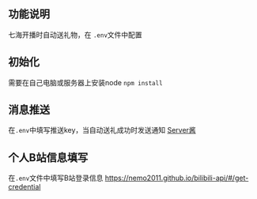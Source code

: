 
## 功能说明
七海开播时自动送礼物，在 `.env`文件中配置

## 初始化
需要在自己电脑或服务器上安装node
`npm install`

## 消息推送 
在`.env`中填写推送key，当自动送礼成功时发送通知
[Server酱](https://sct.ftqq.com/)

## 个人B站信息填写
在`.env`文件中填写B站登录信息
https://nemo2011.github.io/bilibili-api/#/get-credential